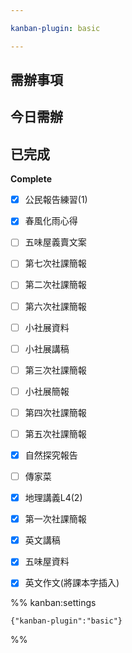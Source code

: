 ```yaml
---

kanban-plugin: basic

---
```


## 需辦事項



## 今日需辦



## 已完成

**Complete**
- [x] 公民報告練習(1)
- [x] 春風化雨心得
- [ ] 五味屋義賣文案
- [ ] 第七次社課簡報
- [ ] 第二次社課簡報
- [ ] 第六次社課簡報
- [ ] 小社展資料
- [ ] 小社展講稿
- [ ] 第三次社課簡報
- [ ] 小社展簡報
- [ ] 第四次社課簡報
- [ ] 第五次社課簡報
- [x] 自然探究報告
- [ ] 傳家菜
- [x] 地理講義L4(2)
- [x] 第一次社課簡報
- [x] 英文講稿
- [x] 五味屋資料
- [x] 英文作文(將課本字插入)




%% kanban:settings
```
{"kanban-plugin":"basic"}
```
%%